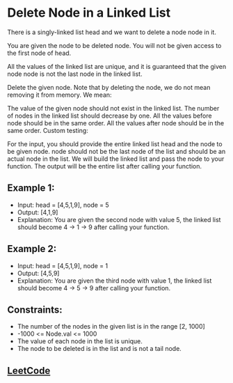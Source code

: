 # Delete Node in a Linked List

There is a singly-linked list head and we want to delete a node node in it.

You are given the node to be deleted node. You will not be given access to the first node of head.

All the values of the linked list are unique, and it is guaranteed that the given node node is not the last node in the linked list.

Delete the given node. Note that by deleting the node, we do not mean removing it from memory. We mean:

The value of the given node should not exist in the linked list.
The number of nodes in the linked list should decrease by one.
All the values before node should be in the same order.
All the values after node should be in the same order.
Custom testing:

For the input, you should provide the entire linked list head and the node to be given node. node should not be the last node of the list and should be an actual node in the list.
We will build the linked list and pass the node to your function.
The output will be the entire list after calling your function.

## Example 1:

- Input: head = [4,5,1,9], node = 5
- Output: [4,1,9]
- Explanation: You are given the second node with value 5, the linked list should become 4 -> 1 -> 9 after calling your function.

## Example 2:

- Input: head = [4,5,1,9], node = 1
- Output: [4,5,9]
- Explanation: You are given the third node with value 1, the linked list should become 4 -> 5 -> 9 after calling your function.



## Constraints:

- The number of the nodes in the given list is in the range [2, 1000]
- -1000 <= Node.val <= 1000
- The value of each node in the list is unique.
- The node to be deleted is in the list and is not a tail node.


## [ LeetCode ](https://leetcode.com/problems/delete-node-in-a-linked-list/description/)